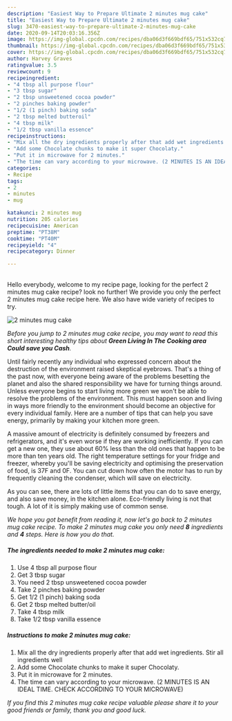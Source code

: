 ```yaml
---
description: "Easiest Way to Prepare Ultimate 2 minutes mug cake"
title: "Easiest Way to Prepare Ultimate 2 minutes mug cake"
slug: 3470-easiest-way-to-prepare-ultimate-2-minutes-mug-cake
date: 2020-09-14T20:03:16.356Z
image: https://img-global.cpcdn.com/recipes/dba06d3f669bdf65/751x532cq70/2-minutes-mug-cake-recipe-main-photo.jpg
thumbnail: https://img-global.cpcdn.com/recipes/dba06d3f669bdf65/751x532cq70/2-minutes-mug-cake-recipe-main-photo.jpg
cover: https://img-global.cpcdn.com/recipes/dba06d3f669bdf65/751x532cq70/2-minutes-mug-cake-recipe-main-photo.jpg
author: Harvey Graves
ratingvalue: 3.5
reviewcount: 9
recipeingredient:
- "4 tbsp all purpose flour"
- "3 tbsp sugar"
- "2 tbsp unsweetened cocoa powder"
- "2 pinches baking powder"
- "1/2 (1 pinch) baking soda"
- "2 tbsp melted butteroil"
- "4 tbsp milk"
- "1/2 tbsp vanilla essence"
recipeinstructions:
- "Mix all the dry ingredients properly after that add wet ingredients. Stir all ingredients well"
- "Add some Chocolate chunks to make it super Chocolaty."
- "Put it in microwave for 2 minutes."
- "The time can vary according to your microwave. (2 MINUTES IS AN IDEAL TIME. CHECK ACCORDING TO YOUR MICROWAVE)"
categories:
- Recipe
tags:
- 2
- minutes
- mug

katakunci: 2 minutes mug 
nutrition: 205 calories
recipecuisine: American
preptime: "PT38M"
cooktime: "PT40M"
recipeyield: "4"
recipecategory: Dinner

---
```

<br>
Hello everybody, welcome to my recipe page, looking for the perfect 2 minutes mug cake recipe? look no further! We provide you only the perfect 2 minutes mug cake recipe here. We also have wide variety of recipes to try.
<br>


![2 minutes mug cake](https://img-global.cpcdn.com/recipes/dba06d3f669bdf65/751x532cq70/2-minutes-mug-cake-recipe-main-photo.jpg)

<i>Before you jump to 2 minutes mug cake recipe, you may want to read this short interesting healthy tips about 
<strong>Green Living In The Cooking area Could save you Cash</strong>.</i>
</br>

Until fairly recently any individual who expressed concern about the destruction of the environment raised skeptical eyebrows. That's a thing of the past now, with everyone being aware of the problems besetting the planet and also the shared responsibility we have for turning things around. Unless everyone begins to start living more green we won't be able to resolve the problems of the environment. This must happen soon and living in ways more friendly to the environment should become an objective for every individual family. Here are a number of tips that can help you save energy, primarily by making your kitchen more green.

A massive amount of electricity is definitely consumed by freezers and refrigerators, and it's even worse if they are working inefficiently. If you can get a new one, they use about 60% less than the old ones that happen to be more than ten years old. The right temperature settings for your fridge and freezer, whereby you'll be saving electricity and optimising the preservation of food, is 37F and 0F. You can cut down how often the motor has to run by frequently cleaning the condenser, which will save on electricity.

As you can see, there are lots of little items that you can do to save energy, and also save money, in the kitchen alone. Eco-friendly living is not that tough. A lot of it is simply making use of common sense.


<i>We hope you got benefit from reading it, now let's go back to 2 minutes mug cake recipe. To make 2 minutes mug cake you only need <strong>8</strong> ingredients and <strong>4</strong> steps. Here is how you do that.
</i>

##### The ingredients needed to make 2 minutes mug cake:

1. Use 4 tbsp all purpose flour
1. Get 3 tbsp sugar
1. You need 2 tbsp unsweetened cocoa powder
1. Take 2 pinches baking powder
1. Get 1/2 (1 pinch) baking soda
1. Get 2 tbsp melted butter/oil
1. Take 4 tbsp milk
1. Take 1/2 tbsp vanilla essence


##### Instructions to make 2 minutes mug cake:

1. Mix all the dry ingredients properly after that add wet ingredients. Stir all ingredients well
1. Add some Chocolate chunks to make it super Chocolaty.
1. Put it in microwave for 2 minutes.
1. The time can vary according to your microwave. (2 MINUTES IS AN IDEAL TIME. CHECK ACCORDING TO YOUR MICROWAVE)


<i>If you find this 2 minutes mug cake recipe valuable please share it to your good friends or family, thank you and good luck.</i>

